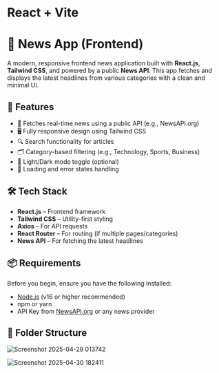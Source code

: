 
# React + Vite
# 📰 News App (Frontend)

A modern, responsive frontend news application built with **React.js**, **Tailwind CSS**, and powered by a public **News API**. This app fetches and displays the latest headlines from various categories with a clean and minimal UI.

## 🚀 Features

- 📡 Fetches real-time news using a public API (e.g., NewsAPI.org)
- 🖥️ Fully responsive design using Tailwind CSS
- 🔍 Search functionality for articles
- 🗂️ Category-based filtering (e.g., Technology, Sports, Business)
- 🌙 Light/Dark mode toggle (optional)
- 🔄 Loading and error states handling

## 🛠️ Tech Stack

- **React.js** – Frontend framework
- **Tailwind CSS** – Utility-first styling
- **Axios** – For API requests
- **React Router** – For routing (if multiple pages/categories)
- **News API** – For fetching the latest headlines

## 📦 Requirements

Before you begin, ensure you have the following installed:

- [Node.js](https://nodejs.org/en/) (v16 or higher recommended)
- npm or yarn
- API Key from [NewsAPI.org](https://newsapi.org) or any news provider

## 📁 Folder Structure
![Screenshot 2025-04-29 013742](https://github.com/user-attachments/assets/abf91560-54ce-4578-99d0-e07da771715e)


![Screenshot 2025-04-30 182411](https://github.com/user-attachments/assets/533ca506-1ed4-4396-8304-5aedcd922b73)

